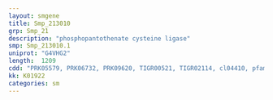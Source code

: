 ```yaml
---
layout: smgene
title: Smp_213010
grp: Smp_21
description: "phosphopantothenate cysteine ligase"
smp: Smp_213010.1
uniprot: "G4VHG2"
length:  1209
cdd: "PRK05579, PRK06732, PRK09620, TIGR00521, TIGR02114, cl04410, pfam04127"
kk: K01922
categories: sm
---
```

